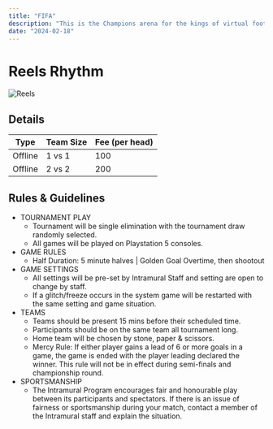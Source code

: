 ```yaml
---
title: "FIFA"
description: "‌This is the Champions arena for the kings of virtual football. If your heart, soul, and hands are always on the PS console, this event is for you."
date: "2024-02-18"
---
```


# Reels Rhythm

<img src="/posters/2023/35.png" alt="Reels" class="w-full lg:w-96 mx-auto object-cover" />

## Details

| Type   | Team Size  | Fee (per head) |
| ------ | ---------- | -------------- |
|Offline | 1 vs 1     | 100            |
|Offline | 2 vs 2     | 200            |

## Rules & Guidelines

-   TOURNAMENT PLAY
    -   Tournament will be single elimination with the tournament draw
randomly selected.
    -   All games will be played on Playstation 5 consoles.
-   GAME RULES
    -   Half Duration: 5 minute halves | Golden Goal Overtime, then shootout
-   GAME SETTINGS
    -   All settings will be pre-set by Intramural Staff and setting are open to
change by staff.
    -   If a glitch/freeze occurs in the system game will be restarted with the
same setting and game situation.
-   TEAMS
    -   Teams should be present 15 mins before their scheduled time.
    -   Participants should be on the same team all tournament long.
    -   Home team will be chosen by stone, paper & scissors.
    -   Mercy Rule: If either player gains a lead of 6 or more goals in a game,
the game is ended with the player leading declared the winner. This
rule will not be in effect during semi-finals and championship round.
-   SPORTSMANSHIP
    -   The Intramural Program encourages fair and honourable play between its
participants and spectators. If there is an issue of fairness or sportsmanship
during your match, contact a member of the Intramural staff and explain the
situation.